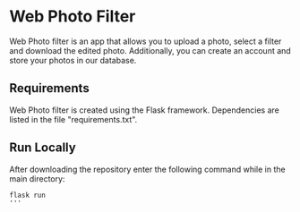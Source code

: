 # Web Photo Filter

Web Photo filter is an app that allows you to upload a photo, select a filter and download the edited photo. Additionally, you can create an account and store your photos in our database.

## Requirements

Web Photo filter is created using the Flask framework. Dependencies are listed in the file "requirements.txt".

## Run Locally
After downloading the repository enter the following command while in the main directory:
```
flask run
'''
